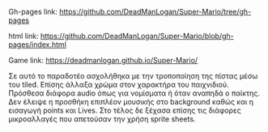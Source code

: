 Gh-pages link: https://github.com/DeadManLogan/Super-Mario/tree/gh-pages

html link: https://github.com/DeadManLogan/Super-Mario/blob/gh-pages/index.html

Game link: https://deadmanlogan.github.io/Super-Mario/

Σε αυτό το παραδοτέο ασχολήθηκα με την τροποποίηση της πίστας μέσω του tiled. 
Επίσης άλλαξα χρώμα στον χαρακτήρα του παιχνιδιού. 
Πρόσθεσα διάφορα audio όπως για νομίσματα ή όταν αναπηδά ο παίκτης. 
Δεν έλειψε η προσθήκη επιπλέον μουσικής στο background καθώς και η εισαγωγή points και Lives. 
Στο τέλος δε ξέχασα επίσης τις διάφορες μικροαλλαγές που απετούσαν την χρήση sprite sheets.
